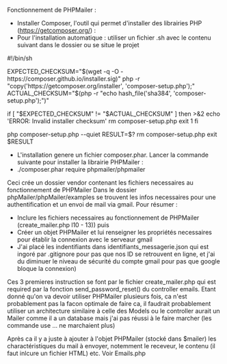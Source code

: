 Fonctionnement de PHPMailer :

- Installer Composer, l'outil qui permet d'installer des librairies PHP (https://getcomposer.org/) :
- Pour l'installation automatique : utiliser un fichier .sh avec le contenu suivant dans le dossier ou se situe le projet

#!/bin/sh

EXPECTED_CHECKSUM="$(wget -q -O - https://composer.github.io/installer.sig)"
php -r "copy('https://getcomposer.org/installer', 'composer-setup.php');"
ACTUAL_CHECKSUM="$(php -r "echo hash_file('sha384', 'composer-setup.php');")"

if [ "$EXPECTED_CHECKSUM" != "$ACTUAL_CHECKSUM" ]
then
    >&2 echo 'ERROR: Invalid installer checksum'
    rm composer-setup.php
    exit 1
fi

php composer-setup.php --quiet
RESULT=$?
rm composer-setup.php
exit $RESULT

- L'installation genere un fichier composer.phar. Lancer la commande suivante pour installer la librairie PHPMailer :
- ./composer.phar require phpmailer/phpmailer

Ceci crée un dossier vendor contenant les fichiers necessaires au fonctionnement de PHPMailer
Dans le dossier phpMailer/phpMailer/examples se trouvent les infos necessaires pour une authentification et un envoi de mail via gmail.
Pour résumer : 
- Inclure les fichiers necessaires au fonctionnement de PHPMailer (create_mailer.php l10 - 13)) puis
- Créer un objet PHPMailer et lui renseigner les propriétés necessaires pour établir la connexion avec le serveaur gmail 
- J'ai placé les indentifiants dans identifiants_messagerie.json qui est ingoré par .gitignore pour pas que nos ID se retrouvent en ligne, et j'ai du diminuer le niveau de sécurité du compte gmail pour pas que google bloque la connexion)

Ces 3 premieres instruction se font par le fichier create_mailer.php qui est required par la fonction send_password_reset()
du controller emails. Etant donné qu'on va devoir utiliser PHPMailer plusieurs fois, ca n'est probablement pas la facon 
optimale de faire ca, il faudrait probablement utiliser un architecture similaire à celle des Models ou le controller
aurait un Mailer comme il a un database mais j'ai pas réussi à le faire marcher (les commande use ... ne marchaient plus) 

Après ca il y a juste à ajouter à l'objet PHPMailer (stocké dans $mailer) les charactéristiques du mail à envoyer, notemment
le receveur, le contenu (il faut inlcure un fichier HTML) etc. 
Voir Emails.php